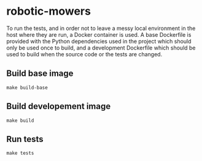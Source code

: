 # robotic-mowers

To run the tests, and in order not to leave a messy local environment in the host where they are run,
a Docker container is used. A base Dockerfile is provided with the Python dependencies used in the project
which should only be used once to build, and a development Dockerfile which should be used to build
when the source code or the tests are changed.

## Build base image

```
make build-base
```

## Build developement image

```
make build
```

## Run tests

```
make tests
```